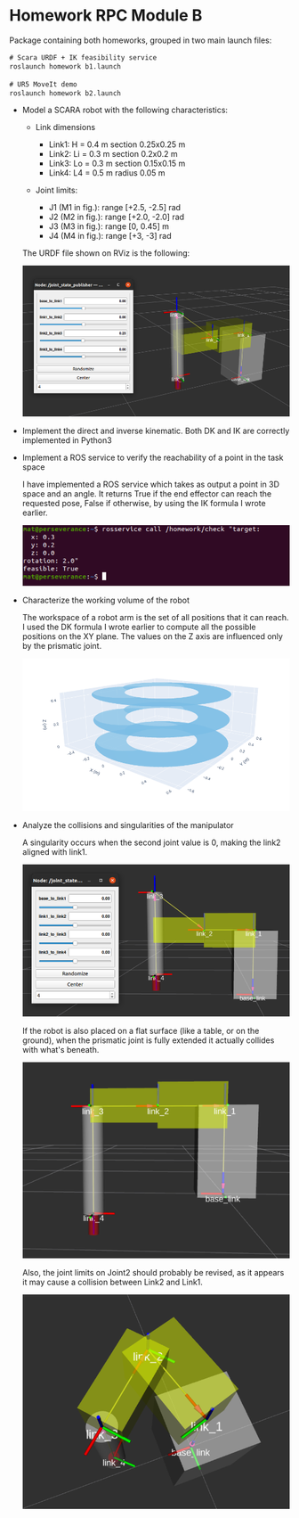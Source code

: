 # Homework RPC Module B

Package containing both homeworks, grouped in two main launch files:
```
# Scara URDF + IK feasibility service
roslaunch homework b1.launch

# UR5 MoveIt demo
roslaunch homework b2.launch
```

- Model a SCARA robot with the following characteristics:
  - Link dimensions
    - Link1: H = 0.4 m section 0.25x0.25 m
    - Link2: Li = 0.3 m section 0.2x0.2 m
    - Link3: Lo = 0.3 m section 0.15x0.15 m
    - Link4: L4 = 0.5 m radius 0.05 m

  - Joint limits:
    - J1 (M1 in fig.): range [+2.5, -2.5] rad
    - J2 (M2 in fig.): range [+2.0, -2.0] rad
    - J3 (M3 in fig.): range [0, 0.45] m
    - J4 (M4 in fig.): range [+3, -3] rad

  The URDF file shown on RViz is the following:
  <p align="center">
   <img src="imgs/scara.png" />
  </p>

- Implement the direct and inverse kinematic.
  Both DK and IK are correctly implemented in Python3

- Implement a ROS service to verify the reachability of a point in the task space

  I have implemented a ROS service which takes as output a point in 3D space and an angle. It returns True if the end effector can reach the requested pose, False if otherwise, by using the IK formula I wrote earlier.

  <p align="center">
   <img src="imgs/can_reach.png" />
  </p>

- Characterize the working volume of the robot

  The workspace of a robot arm is the set of all positions that it can reach. I used the DK formula I wrote earlier to compute all the possible positions on the XY plane. The values on the Z axis are influenced only by the prismatic joint.

  <p align="center">
   <img src="imgs/workspace.png" />
  </p>

- Analyze the collisions and singularities of the manipulator

  A singularity occurs when the second joint value is 0, making the link2 aligned with link1.
  <p align="center">
   <img src="imgs/singularity.png" />
  </p>

  If the robot is also placed on a flat surface (like a table, or on the ground), when the prismatic joint is fully extended it actually collides with what's beneath.

  <p align="center">
   <img src="imgs/collision.png" />
  </p>

  Also, the joint limits on Joint2 should probably be revised, as it appears it may cause a collision between Link2 and Link1.

  <p align="center">
   <img src="imgs/collision2.png" />
  </p>

